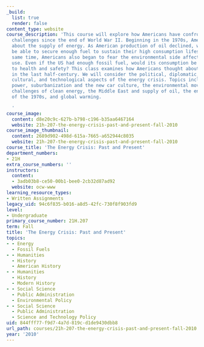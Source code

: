 ```yaml
---
_build:
  list: true
  render: false
content_type: website
course_description: 'This course will explore how Americans have confronted energy
  challenges since the end of World War II. Beginning in the 1970s, Americans worried
  about the supply of energy. As American production of oil declined, would the US
  be able to secure enough fuel to sustain their high consumption lifestyles? At the
  same time, Americans also began to fear the environmental side affects of energy
  use. Even if the US had enough fossil fuel, would its consumption be detrimental
  to health and safety? This class examines how Americans thought about these questions
  in the last half-century. We will consider the political, diplomatic, economic,
  cultural, and technological aspects of the energy crisis. Topics include nuclear
  power, suburbanization and the new car culture, the environmental movement and the
  challenges of clean energy, the Middle East and supply of oil, the energy crisis
  of the 1970s, and global warming.

  '
course_image:
  content: d8e20c9c-627b-b798-c196-b35aa6467164
  website: 21h-207-the-energy-crisis-past-and-present-fall-2010
course_image_thumbnail:
  content: 2689d902-498d-615a-7665-a652944c8035
  website: 21h-207-the-energy-crisis-past-and-present-fall-2010
course_title: 'The Energy Crisis: Past and Present'
department_numbers:
- 21H
extra_course_numbers: ''
instructors:
  content:
  - 3adb03b8-ce50-00b1-bee0-2cb32d87ad92
  website: ocw-www
learning_resource_types:
- Written Assignments
legacy_uid: 94c6f835-b016-a8d5-42fc-730f8f903fd9
level:
- Undergraduate
primary_course_number: 21H.207
term: Fall
title: 'The Energy Crisis: Past and Present'
topics:
- - Energy
  - Fossil Fuels
- - Humanities
  - History
  - American History
- - Humanities
  - History
  - Modern History
- - Social Science
  - Public Administration
  - Environmental Policy
- - Social Science
  - Public Administration
  - Science and Technology Policy
uid: 844fff77-f9d7-4a7d-819c-d1de9430dbb8
url_path: courses/21h-207-the-energy-crisis-past-and-present-fall-2010
year: '2010'
---
```


